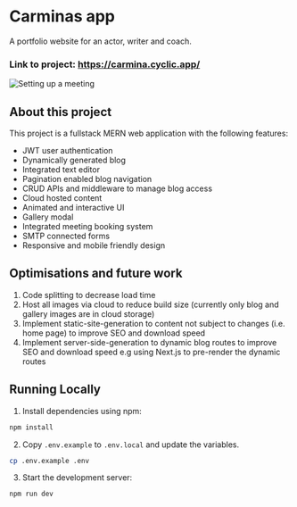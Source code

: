 # Carminas app

A portfolio website for an actor, writer and coach.

### Link to project: https://carmina.cyclic.app/
![Setting up a meeting](carminas-a-readme.gif?raw=true "Booking a meeting")

## About this project

This project is a fullstack MERN web application with the following features: 

- JWT user authentication
- Dynamically generated blog
- Integrated text editor
- Pagination enabled blog navigation 
- CRUD APIs and middleware to manage blog access
- Cloud hosted content
- Animated and interactive UI
- Gallery modal
- Integrated meeting booking system
- SMTP connected forms
- Responsive and mobile friendly design

## Optimisations and future work

1. Code splitting to decrease load time
2. Host all images via cloud to reduce build size (currently only blog and gallery images are in cloud storage)
3. Implement static-site-generation to content not subject to changes (i.e. home page) to improve SEO and download speed
4. Implement server-side-generation to dynamic blog routes to improve SEO and download speed e.g using Next.js to pre-render the dynamic routes

## Running Locally

1. Install dependencies using npm:

```sh
npm install
```

2. Copy `.env.example` to `.env.local` and update the variables.

```sh
cp .env.example .env
```

3. Start the development server:

```sh
npm run dev
```
